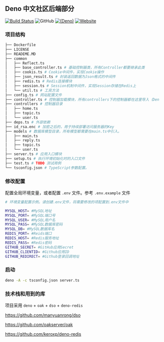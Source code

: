 ## Deno 中文社区后端部分

[![Build Status](https://www.travis-ci.org/deno-china/website.svg?branch=master)](https://www.travis-ci.org/deno-china/website)
![GitHub](https://img.shields.io/github/license/deno-china/website.svg)
[![(Deno)](https://img.shields.io/badge/deno-0.9.0-green.svg)](https://deno.land)
[![Website](https://img.shields.io/website/https/denocn.org.svg?up_message=startup)](https://denocn.org)

### 项目结构

```sh
├── Dockerfile
├── LICENSE
├── READEME.MD
├── common
│   ├── Reflect.ts
│   ├── base_controller.ts # 基础控制器类，所有Controller都要继承此类
│   ├── cookis.ts # Cookie中间件，实现Cookie操作
│   ├── json_result.ts # 封装返回数据为Json格式的中间件
│   ├── redis.ts # Redis连接模块
│   ├── session.ts # Session机制中间件，实现Session存储在Redis上
│   └── util.ts # 工具方法
├── config.ts # 网站配置文件
├── controller.ts # 控制器加载模块，所有controllers下的控制器都在这里导入（Deno等动态引入功能好了之后重构为自动载入）
├── controllers # 控制器目录
│   ├── home.ts
│   ├── topic.ts
│   └── user.ts
├── deps.ts # 外部依赖
├── id_rsa.enc # 加密之后的，用于持续部署访问服务器的Key
├── models # 数据库模型目录，所有模型都需要在main.ts中引入。
│   ├── main.ts
│   ├── reply.ts
│   ├── topic.ts
│   └── user.ts
├── server.ts # 应用入口模块
├── setup.ts # 执行环境初始化时的入口文件
├── test.ts # TODO 测试用例
└── tsconfig.json # TypeScript参数配置。
```

### 修改配置

配置全局环境变量，或者配置 `.env` 文件。参考 `.env.example` 文件

```sh
# 环境变量配置示例。请创建.env文件，将需要修改的项配置到.env文件中

MYSQL_HOST= #MySQL地址
MYSQL_PORT= #MySQL端口号
MYSQL_USER= #MySQL用户名
MYSQL_PASS= #MySQL数据库密码
MYSQL_DB= #MySQL数据库名
REDIS_PORT= #Reids端口
REDIS_HOST= #Redis服务地址
REDIS_PASS= #Redis密码
GITHUB_SECRET= #GitHub应用Secret
GITHUB_CLIENTID= #Github应用ID
GITHUB_REDIRECT= #Github登录回调地址
```


### 启动
```sh
deno -A -c tsconfig.json server.ts
```

### 技术栈和用到的库

项目采用 `deno` + `oak` + `dso` + `deno-redis`

https://github.com/manyuanrong/dso

https://github.com/oakserver/oak

https://github.com/keroxp/deno-redis